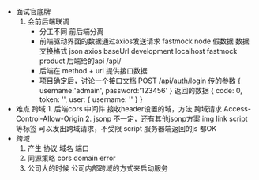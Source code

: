 - 面试官底牌
    1. 会前后端联调
        - 分工不同  前后端分离
        - 前端驱动界面的数据通过axios发送请求
            fastmock node 假数据
            数据交换格式 json
            axios baseUrl
            development localhost fastmock
            product 后端给的api  /api/
        - 后端在 method + url 提供接口数据
        - 项目确定后，讨论一个接口文档
            POST  /api/auth/login
            传的参数 { username:'admain', password:'123456' }
            返回的数据 { 
                code: 0,
                token: '',
                user: {
                    username: ''
                }
            }
- 难点
    跨域
        1. 后端cors 中间件 接收header设置的域，方法 跨域请求
            Access-Control-Allow-Origin
        2. jsonp 
            不一定，还有其他jsonp方案
            img link script 等标签 可以发出跨域请求，不受限
            script 服务器端返回的js 都OK
- 跨域
    1. 产生
        协议 域名 端口
    2. 同源策略
        cors domain error
    3. 公司大的时候
        公司内部跨域的方式来启动服务